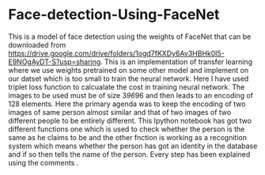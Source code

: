 # Face-detection-Using-FaceNet
This is a model of face detection using the weights of FaceNet that can be downloaded from https://drive.google.com/drive/folders/1ogd7fKXDy6Av3HBHk0l5-E9NOgAyDT-S?usp=sharing. This is an implementation of transfer learning where we use weights pretrained on some other model and implement on our datset which is too small to train the neural network. Here I have used triplet loss function to calcualate the cost in training neural network. 
The images to be used must be of size 3*96*96 and then leads to an encoding of 128 elements. Here the primary agenda was to keep the encoding of two images of same person almost similar and that of two images of two different people to be entirely different.
This Ipython notebook has got two different functions one which is used to check whether the person is the same as he claims to be and the other fnction is working as a recognition system which means whether the person has got an identity in the database and if so then tells the name of the person.
Every step has been explained using the comments .
